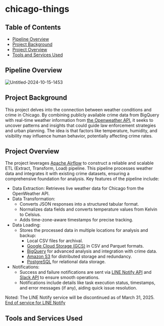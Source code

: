 # chicago-things

## Table of Contents
* [Pipeline Overview](#Pipeline-Overview)
* [Project Background](#Project-Background)
* [Project Overview](#Project-Overview)
* [Tools and Services Used](#Tools-and-Services-Used)


## Pipeline Overview
![Untitled-2024-10-15-1453](https://github.com/user-attachments/assets/bdaee42c-bc56-41ce-be1e-ae20c0e75601)

## Project Background
This project delves into the connection between weather conditions and crime in Chicago. By combining publicly available crime data from BigQuery with real-time weather information from [the Openweather API](https://openweathermap.org/api), it seeks to uncover patterns and insights that could guide law enforcement strategies and urban planning. The idea is that factors like temperature, humidity, and visibility may influence human behavior, potentially affecting crime rates.

## Project Overview
The project leverages [Apache Airflow](https://airflow.apache.org/) to construct a reliable and scalable ETL (Extract, Transform, Load) pipeline. This pipeline processes weather data and integrates it with existing crime datasets, ensuring a comprehensive foundation for analysis. Key features of the pipeline include:
 - Data Extraction: Retrieves live weather data for Chicago from the OpenWeather API.
 - Data Transformation:
    - Converts JSON responses into a structured tabular format.
    - Normalizes data fields and converts temperature values from Kelvin to Celsius.
    - Adds time-zone-aware timestamps for precise tracking.
 - Data Loading:
    - Stores the processed data in multiple locations for analysis and backup:
      - Local CSV files for archival.
      - [Google Cloud Storage (GCS)](https://cloud.google.com/storage?hl=en) in CSV and Parquet formats.
      - [BigQuery](https://cloud.google.com/bigquery?hl=en) for advanced analysis and integration with crime data.
      - [Amazon S3](https://aws.amazon.com/s3/) for distributed storage and redundancy.
      - [PostgreSQL](https://www.postgresql.org/) for relational data storage. 
 - Notifications:
      - Success and failure notifications are sent via [LINE Notify API](https://notify-bot.line.me/doc/en/) and [Slack API](https://api.slack.com/tutorials/tracks/actionable-notifications) to ensure smooth operations.
      - Notifications include details like task execution status, timestamps, and error messages (if any), aiding quick issue resolution.

  Noted: The LINE Notify service will be discontinued as of March 31, 2025. [End of service for LINE Notify](https://notify-bot.line.me/closing-announce)

 
## Tools and Services Used

 
